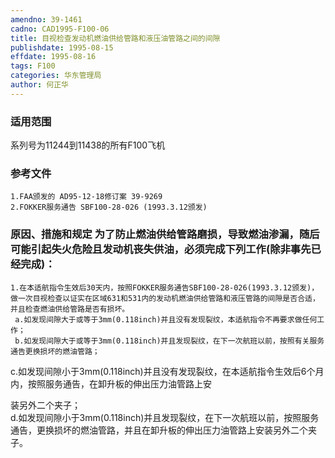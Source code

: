 ```yaml
---
amendno: 39-1461  
cadno: CAD1995-F100-06  
title: 目视检查发动机燃油供给管路和液压油管路之间的间隙  
publishdate: 1995-08-15  
effdate: 1995-08-16  
tags: F100  
categories: 华东管理局  
author: 何正华  
---
```

  
### 适用范围  
系列号为11244到11438的所有F100飞机  
  
<!--more-->  
### 参考文件  
    1.FAA颁发的 AD95-12-18修订案 39-9269  
    2.FOKKER服务通告 SBF100-28-026 (1993.3.12颁发)  
  
### 原因、措施和规定 为了防止燃油供给管路磨损，导致燃油渗漏，随后可能引起失火危险且发动机丧失供油，必须完成下列工作(除非事先已经完成)：  
    1.在本适航指令生效后30天内，按照FOKKER服务通告SBF100-28-026(1993.3.12颁发)，做一次目视检查以证实在区域631和531内的发动机燃油供给管路和液压管路的间隙是否合适，并且检查燃油供给管路是否有损坏。  
     a.如发现间隙大于或等于3mm(0.118inch)并且没有发现裂纹，本适航指令不再要求做任何工作；  
     b.如发现间隙大于或等于3mm(0.118inch)并且发现裂纹，在下一次航班以前，按照有关服务通告更换损坏的燃油管路；  
 c.如发现间隙小于3mm(0.118inch)并且没有发现裂纹，在本适航指令生效后6个月内，按照服务通告，在卸升板的伸出压力油管路上安  
  
  
装另外二个夹子；  
     d.如发现间隙小于3mm(0.118inch)并且发现裂纹，在下一次航班以前，按照服务通告，更换损坏的燃油管路，并且在卸升板的伸出压力油管路上安装另外二个夹子。  
